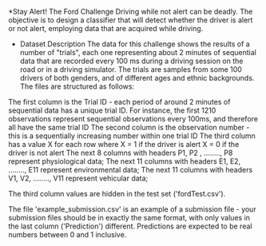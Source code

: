 *Stay Alert! The Ford Challenge
Driving while not alert can be deadly. The objective is to design a classifier that will detect whether the driver is alert or not alert, employing data that are acquired while driving.

* Dataset Description
The data for this challenge shows the results of a number of "trials", each one representing about 2 minutes of sequential data that are recorded every 100 ms during a driving session on the road or in a driving simulator.  The trials are samples from some 100 drivers of both genders, and of different ages and ethnic backgrounds. The files are structured as follows:

The first column is the Trial ID - each period of around 2 minutes of sequential data has a unique trial ID. For instance, the first 1210 observations represent sequential observations every 100ms, and therefore all have the same trial ID
The second column is the observation number - this is a sequentially increasing number within one trial ID
The third column has a value X for each row where
               X = 1     if the driver is alert
               X = 0     if the driver is not alert
The next 8 columns with headers P1, P2 , …….., P8  represent physiological data;
The next 11 columns with headers E1, E2, …….., E11  represent environmental data;
The next 11 columns with headers V1, V2, …….., V11  represent vehicular  data;

The third column values are hidden in the test set ('fordTest.csv').

The file 'example_submission.csv' is an example of a submission file - your submission files should be in exactly the same format, with only values in the last column ('Prediction') different. Predictions are expected to be real numbers between 0 and 1 inclusive.
